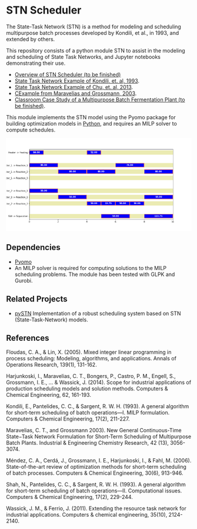 # STN Scheduler

The State-Task Network (STN) is a method for modeling and scheduling multipurpose batch processes developed by Kondili, et al., in 1993, and extended by others. 

This repository consists of a python module STN to assist in the modeling and scheduling of State Task Networks, and Jupyter notebooks demonstrating their use. 

* [Overview of STN Scheduler (to be finished)](http://nbviewer.jupyter.org/github/jckantor/STN-Scheduler/blob/master/notebooks/0_Overview.ipynb)
* [State Task Network Example of Kondili, et. al, 1993](http://nbviewer.jupyter.org/github/jckantor/STN-Scheduler/blob/master/notebooks/1_Kondili_State_Task_Network.ipynb).
* [State Task Network Example of Chu, et. al, 2013](http://nbviewer.jupyter.org/github/jckantor/STN-Scheduler/blob/master/notebooks/2_Chu_State_Task_Network.ipynb).
* [CExample from Maravelias and Grossmann, 2003](http://nbviewer.jupyter.org/github/jckantor/STN-Scheduler/blob/master/notebooks/4_Maravelias_Grossmann_Example_A.ipynb).
* [Classroom Case Study of a Multipurpose Batch Fermentation Plant (to be finished)](http://nbviewer.jupyter.org/github/jckantor/STN-Scheduler/blob/master/notebooks/3_Multipurpose_Fermentation_Plant.ipynb).

This module implements the STN model using the Pyomo package for building optimization models in [Python](http://www.pyomo.org/), and requires an MILP solver to compute schedules.

![](images/Kondili_gantt.png)


## Dependencies

* [Pyomo](http://www.pyomo.org/)
* An MILP solver is required for computing solutions to the MILP scheduling problems. The module has been tested with GLPK and Gurobi.

## Related Projects

* [pySTN](https://github.com/robin-vjc/pySTN) Implementation of a robust scheduling system based on STN (State-Task-Network) models.


## References

Floudas, C. A., & Lin, X. (2005). Mixed integer linear programming in process scheduling: Modeling, algorithms, and applications. Annals of Operations Research, 139(1), 131-162.

Harjunkoski, I., Maravelias, C. T., Bongers, P., Castro, P. M., Engell, S., Grossmann, I. E., ... & Wassick, J. (2014). Scope for industrial applications of production scheduling models and solution methods. Computers & Chemical Engineering, 62, 161-193.

Kondili, E., Pantelides, C. C., & Sargent, R. W. H. (1993). A general algorithm for short-term scheduling of batch operations—I. MILP formulation. Computers & Chemical Engineering, 17(2), 211-227.

Maravelias, C. T., and Grossmann 2003). New General Continuous-Time State−Task Network Formulation for Short-Term Scheduling of Multipurpose Batch Plants. Industrial & Engineering Chemistry Research, 42 (13), 3056-3074.

Méndez, C. A., Cerdá, J., Grossmann, I. E., Harjunkoski, I., & Fahl, M. (2006). State-of-the-art review of optimization methods for short-term scheduling of batch processes. Computers & Chemical Engineering, 30(6), 913-946.

Shah, N., Pantelides, C. C., & Sargent, R. W. H. (1993). A general algorithm for short-term scheduling of batch operations—II. Computational issues. Computers & Chemical Engineering, 17(2), 229-244.

Wassick, J. M., & Ferrio, J. (2011). Extending the resource task network for industrial applications. Computers & chemical engineering, 35(10), 2124-2140.
